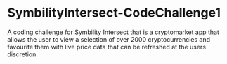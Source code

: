 # SymbilityIntersect-CodeChallenge1
A coding challenge for Symbility Intersect that is a cryptomarket app that allows the user to view a selection of over 2000 cryptocurrencies and favourite them with live price data that can be refreshed at the users discretion
